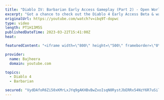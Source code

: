 ```yaml
---
title: "Diablo IV: Barbarian Early Access Gameplay (Part 2) - Open World Exploration & Dungeons"
excerpt: "Got a chance to check out the Diablo 4 Early Access Beta & wanted to share my first look at the game along with some epic ..."
originalUrl: https://youtube.com/watch?v=ibq9T-dopwc
type: video
length: PT1H13M5S
publishedDateTime: 2023-03-22T15:41:00Z
heat: 

featuredContent: "<iframe width=\"800\" height=\"500\" frameborder=\"0\" src=\"https://www.youtube.com/embed/ibq9T-dopwc\" allow=\"accelerometer; autoplay; encrypted-media; gyroscope; picture-in-picture\" allowfullscreen></iframe>"

provider:
  name: Bajheera
  domain: youtube.com

topics:
  - Diablo 4
  - Barbarian

secured: "VydDAfoR6Zi50xKMrLxJYq9gAKHBvBwZxoIsqN0RystJbERRx54NzY6R7uSilXBwWefhR3D988EobYSwyamCLkPcVg6mzhIe25hEB/xF/L37TKbd+mgYzT/V+ZEwXHA6PGFp8ntEUMgffE8PYTSMKG01XdQNHUTArVPAyGgKo5N1bCysEGaln3j8kvs6KWrry33OdolCdyfueeBroWqL6xlhxbPD5iEJKkJDfQLfySDWZ4VTan9ey8oE9G5B6eUdvY3WjNMfZ7PO7pSyh1NSi9XWxtgDSmLsJY/259m2wZ4INT3enDemGJY/xl8PkV8TLw+2WYAuurtmY12bYNj1/7v1mgwHh1iUWbuOJOe1MUHZcu16lDcVhEk/uQg7lc5UmxGR7SmrcyrH0YWj+f1wVg==;/0QhGp5u1H+S6vLtveCoFQ=="
---
```



